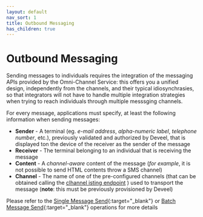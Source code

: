 ```yaml
---
layout: default
nav_sort: 1
title: Outbound Messaging
has_children: true
---
```


# Outbound Messaging

Sending messages to individuals requires the integration of the messaging APIs provided by the Omni-Channel Service: this offers you a unified design, independently from the channels, and their typical idiosynchrasies, so that integrators will not have to handle multiple integration strategies when trying to reach individuals through multiple messsging channels.

For every message, applications must specify, at least the following information when sending messages:

* **Sender** - A terminal (eg. _e-mail address_, _alpha-numeric label_, _telephone number_, etc.), previously validated and authorized by Deveel, that is displayed ton the device of the receiver as the sender of the message 
* **Receiver** - The terminal belonging to an individual that is receiving the message
* **Content** - A _channel-aware_ content of the message (_for example_, it is not possible to send HTML contents throw a SMS channel)
* **Channel** - The name of one of the pre-configured channels (that can be obtained calling the [clhannel isting endpoint](#channel_getPage) ) used to transport the message (**note**: this must be previously provisioned by Deveel)

Please refer to the [Single Message Send](/api/messaging/v1/#operation/message_send){:target="_blank"} or [Batch Message Send](/api/messaging/v1/#operation/message_batchSend){:target="_blank"} operations for more details